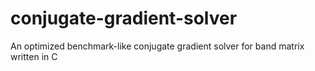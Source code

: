 # conjugate-gradient-solver
An optimized benchmark-like conjugate gradient solver for band matrix written in C
